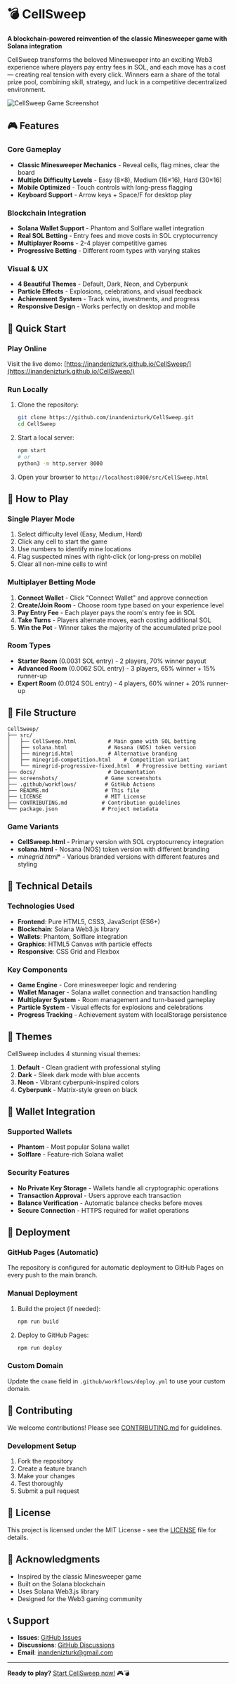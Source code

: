 # 💣 CellSweep

**A blockchain-powered reinvention of the classic Minesweeper game with Solana integration**

CellSweep transforms the beloved Minesweeper into an exciting Web3 experience where players pay entry fees in SOL, and each move has a cost — creating real tension with every click. Winners earn a share of the total prize pool, combining skill, strategy, and luck in a competitive decentralized environment.

![CellSweep Game Screenshot](screenshots/cellsweep-main.png)

## 🎮 Features

### Core Gameplay
- **Classic Minesweeper Mechanics** - Reveal cells, flag mines, clear the board
- **Multiple Difficulty Levels** - Easy (8×8), Medium (16×16), Hard (30×16)
- **Mobile Optimized** - Touch controls with long-press flagging
- **Keyboard Support** - Arrow keys + Space/F for desktop play

### Blockchain Integration
- **Solana Wallet Support** - Phantom and Solflare wallet integration
- **Real SOL Betting** - Entry fees and move costs in SOL cryptocurrency
- **Multiplayer Rooms** - 2-4 player competitive games
- **Progressive Betting** - Different room types with varying stakes

### Visual & UX
- **4 Beautiful Themes** - Default, Dark, Neon, and Cyberpunk
- **Particle Effects** - Explosions, celebrations, and visual feedback
- **Achievement System** - Track wins, investments, and progress
- **Responsive Design** - Works perfectly on desktop and mobile

## 🚀 Quick Start

### Play Online
Visit the live demo: [https://inandenizturk.github.io/CellSweep/](https://inandenizturk.github.io/CellSweep/)

### Run Locally
1. Clone the repository:
   ```bash
   git clone https://github.com/inandenizturk/CellSweep.git
   cd CellSweep
   ```

2. Start a local server:
   ```bash
   npm start
   # or
   python3 -m http.server 8000
   ```

3. Open your browser to `http://localhost:8000/src/CellSweep.html`

## 🎯 How to Play

### Single Player Mode
1. Select difficulty level (Easy, Medium, Hard)
2. Click any cell to start the game
3. Use numbers to identify mine locations
4. Flag suspected mines with right-click (or long-press on mobile)
5. Clear all non-mine cells to win!

### Multiplayer Betting Mode
1. **Connect Wallet** - Click "Connect Wallet" and approve connection
2. **Create/Join Room** - Choose room type based on your experience level
3. **Pay Entry Fee** - Each player pays the room's entry fee in SOL
4. **Take Turns** - Players alternate moves, each costing additional SOL
5. **Win the Pot** - Winner takes the majority of the accumulated prize pool

### Room Types
- **Starter Room** (0.0031 SOL entry) - 2 players, 70% winner payout
- **Advanced Room** (0.0062 SOL entry) - 3 players, 65% winner + 15% runner-up
- **Expert Room** (0.0124 SOL entry) - 4 players, 60% winner + 20% runner-up

## 📁 File Structure

```
CellSweep/
├── src/
│   ├── CellSweep.html          # Main game with SOL betting
│   ├── solana.html             # Nosana (NOS) token version
│   ├── minegrid.html           # Alternative branding
│   ├── minegrid-competition.html    # Competition variant
│   └── minegrid-progressive-fixed.html  # Progressive betting variant
├── docs/                       # Documentation
├── screenshots/               # Game screenshots
├── .github/workflows/         # GitHub Actions
├── README.md                  # This file
├── LICENSE                    # MIT License
├── CONTRIBUTING.md           # Contribution guidelines
└── package.json              # Project metadata
```

### Game Variants

- **CellSweep.html** - Primary version with SOL cryptocurrency integration
- **solana.html** - Nosana (NOS) token version with different branding
- **minegrid*.html** - Various branded versions with different features and styling

## 🔧 Technical Details

### Technologies Used
- **Frontend**: Pure HTML5, CSS3, JavaScript (ES6+)
- **Blockchain**: Solana Web3.js library
- **Wallets**: Phantom, Solflare integration
- **Graphics**: HTML5 Canvas with particle effects
- **Responsive**: CSS Grid and Flexbox

### Key Components
- **Game Engine** - Core minesweeper logic and rendering
- **Wallet Manager** - Solana wallet connection and transaction handling
- **Multiplayer System** - Room management and turn-based gameplay
- **Particle System** - Visual effects for explosions and celebrations
- **Progress Tracking** - Achievement system with localStorage persistence

## 🎨 Themes

CellSweep includes 4 stunning visual themes:

1. **Default** - Clean gradient with professional styling
2. **Dark** - Sleek dark mode with blue accents
3. **Neon** - Vibrant cyberpunk-inspired colors
4. **Cyberpunk** - Matrix-style green on black

## 🔐 Wallet Integration

### Supported Wallets
- **Phantom** - Most popular Solana wallet
- **Solflare** - Feature-rich Solana wallet

### Security Features
- **No Private Key Storage** - Wallets handle all cryptographic operations
- **Transaction Approval** - Users approve each transaction
- **Balance Verification** - Automatic balance checks before moves
- **Secure Connection** - HTTPS required for wallet operations

## 🚀 Deployment

### GitHub Pages (Automatic)
The repository is configured for automatic deployment to GitHub Pages on every push to the main branch.

### Manual Deployment
1. Build the project (if needed):
   ```bash
   npm run build
   ```

2. Deploy to GitHub Pages:
   ```bash
   npm run deploy
   ```

### Custom Domain
Update the `cname` field in `.github/workflows/deploy.yml` to use your custom domain.

## 🤝 Contributing

We welcome contributions! Please see [CONTRIBUTING.md](CONTRIBUTING.md) for guidelines.

### Development Setup
1. Fork the repository
2. Create a feature branch
3. Make your changes
4. Test thoroughly
5. Submit a pull request

## 📄 License

This project is licensed under the MIT License - see the [LICENSE](LICENSE) file for details.

## 🙏 Acknowledgments

- Inspired by the classic Minesweeper game
- Built on the Solana blockchain
- Uses Solana Web3.js library
- Designed for the Web3 gaming community

## 📞 Support

- **Issues**: [GitHub Issues](https://github.com/inandenizturk/CellSweep/issues)
- **Discussions**: [GitHub Discussions](https://github.com/inandenizturk/CellSweep/discussions)
- **Email**: [inandenizturk@gmail.com](mailto:inandenizturk@gmail.com)

---

**Ready to play?** [Start CellSweep now!](https://inandenizturk.github.io/CellSweep/src/CellSweep.html) 🎮💣
